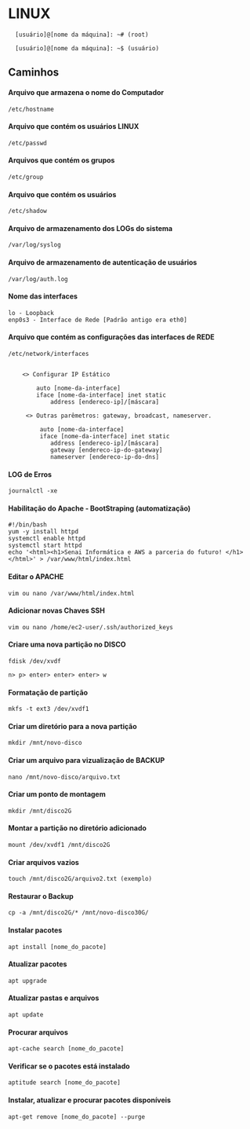 # LINUX
```
  [usuário]@[nome da máquina]: ~# (root)
  
  [usuário]@[nome da máquina]: ~$ (usuário)
```

## Caminhos
#### Arquivo que armazena o nome do Computador 
```
/etc/hostname
``` 

#### Arquivo que contém os usuários LINUX 
```
/etc/passwd
```


#### Arquivos que contém os grupos
```
/etc/group
```


#### Arquivo que contém os usuários 
```
/etc/shadow 
```


#### Arquivo de armazenamento dos LOGs do sistema
```
/var/log/syslog 
```

#### Arquivo de armazenamento de autenticação de usuários 
```
/var/log/auth.log
```

#### Nome das interfaces
```
lo - Loopback
enp0s3 - Interface de Rede [Padrão antigo era eth0]
```

#### Arquivo que contém as configurações das interfaces de REDE
```
/etc/network/interfaces


    <> Configurar IP Estático

        auto [nome-da-interface]
        iface [nome-da-interface] inet static
            address [endereco-ip]/[máscara]

     <> Outras parêmetros: gateway, broadcast, nameserver.

         auto [nome-da-interface]
         iface [nome-da-interface] inet static
            address [endereco-ip]/[máscara]
            gateway [endereco-ip-do-gateway]
            nameserver [endereco-ip-do-dns]

```

#### LOG de Erros
```
journalctl -xe
```

#### Habilitação do Apache - BootStraping (automatização)
```
#!/bin/bash
yum -y install httpd
systemctl enable httpd
systemctl start httpd
echo '<html><h1>Senai Informática e AWS a parceria do futuro! </h1></html>' > /var/www/html/index.html
```

#### Editar o APACHE 
```
vim ou nano /var/www/html/index.html  
```

#### Adicionar novas Chaves SSH
```
vim ou nano /home/ec2-user/.ssh/authorized_keys
```

#### Criare uma nova partição no DISCO 
```
fdisk /dev/xvdf

n> p> enter> enter> enter> w
```

#### Formatação de partição 
```
mkfs -t ext3 /dev/xvdf1
```

#### Criar um diretório para a nova partição
```
mkdir /mnt/novo-disco
```

#### Criar um arquivo para vizualização de BACKUP 
```
nano /mnt/novo-disco/arquivo.txt
```

#### Criar um ponto de montagem
```
mkdir /mnt/disco2G
```

#### Montar a partição no diretório adicionado
```
mount /dev/xvdf1 /mnt/disco2G
```

#### Criar arquivos vazios
```
touch /mnt/disco2G/arquivo2.txt (exemplo)
```

#### Restaurar o Backup
```
cp -a /mnt/disco2G/* /mnt/novo-disco30G/
```

#### Instalar pacotes
```
apt install [nome_do_pacote]
```

#### Atualizar pacotes  
```
apt upgrade
```

#### Atualizar pastas e arquivos 
```
apt update
```

#### Procurar arquivos 
```
apt-cache search [nome_do_pacote]
```


#### Verificar se o pacotes está instalado 
```
aptitude search [nome_do_pacote]
```

#### Instalar, atualizar e procurar pacotes disponíveis 
```
apt-get remove [nome_do_pacote] --purge
```
